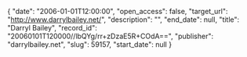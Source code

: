 {
  "date": "2006-01-01T12:00:00", 
  "open_access": false, 
  "target_url": "http://www.darrylbailey.net/", 
  "description": "", 
  "end_date": null, 
  "title": "Darryl Bailey", 
  "record_id": "20060101T120000//lbQYg/rr+zDzaE5R+COdA==", 
  "publisher": "darrylbailey.net", 
  "slug": 59157, 
  "start_date": null
}

